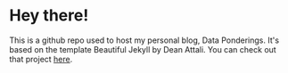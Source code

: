 # Hey there!
This is a github repo used to host my personal blog, Data Ponderings. It's based on the template Beautiful Jekyll by Dean Attali. You can check out that project [here](https://beautifuljekyll.com/).